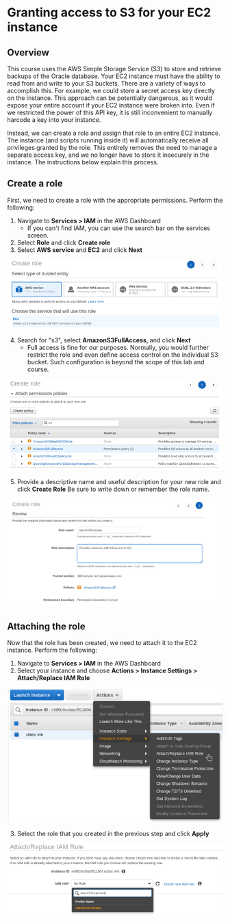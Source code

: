 # Granting access to S3 for your EC2 instance

## Overview

This course uses the AWS Simple Storage Service (S3) to store and retrieve backups of the Oracle database. Your EC2 instance must have the ability to read from and write to your S3 buckets. There are a variety of ways to accomplish this. For example, we could store a secret access key directly on the instance. This approach can be potentially dangerous, as it would expose your entire account if your EC2 instance were broken into. Even if we restricted the power of this API key, it is still inconvenient to manually harcode a key into your instance.

Instead, we can create a role and assign that role to an entire EC2 instance. The instance (and scripts running inside it) will automatically receive all privileges granted by the role. This entirely removes the need to manage a separate access key, and we no longer have to store it insecurely in the instance. The instructions below explain this process.

## Create a role

First, we need to create a role with the appropriate permissions. Perform the following:

1. Navigate to **Services > IAM** in the AWS Dashboard
   * If you can't find IAM, you can use the search bar on the services screen.
2. Select **Role** and click **Create role**
3. Select **AWS service** and **EC2** and click **Next**

![Step 1](../image/create_role_1.png)

4. Search for "s3", select **AmazonS3FullAccess**, and click **Next**
   * Full access is fine for our purposes. Normally, you would further restrict the role and even define access control on the individual S3 bucket. Such configuration is beyond the scope of this lab and course.

![Step 2](../image/create_role_2.png)

5. Provide a descriptive name and useful description for your new role and click **Create Role** Be sure to write down or remember the role name.

![Step 3](../image/create_role_3.png)

## Attaching the role

Now that the role has been created, we need to attach it to the EC2 instance. Perform the following:

1. Navigate to **Services > IAM** in the AWS Dashboard
2. Select your instance and choose **Actions > Instance Settings > Attach/Replace IAM Role**

![Step 1](../image/attach_role_1.png)

3. Select the role that you created in the previous step and click **Apply**

![Step 2](../image/attach_role_2.png)
